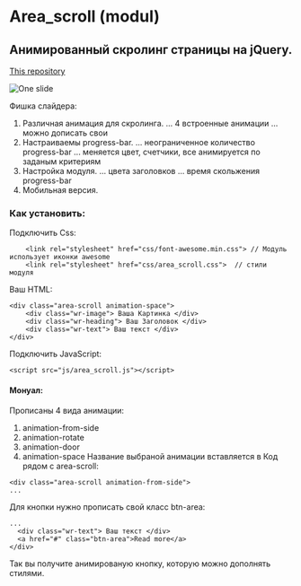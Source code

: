 # Area_scroll (modul)
## Анимированный скролинг страницы на jQuery.

[This repository](https://github.com/AndreiKaragayr/module_kai-scroll.git)

![One slide](img/overlap-slide-2-1.jpg "One slide")

Фишка слайдера:
1. Различная анимация для скролинга.
... 4 встроенные анимации
... можно дописать свои
2. Настраиваемы progress-bar.
... неограниченное количество progress-bar
... меняется цвет, счетчики, все анимируется по заданым критериям
3. Настройка модуля.
... цвета заголовков
... время скольжения progress-bar
4. Мобильная версия.

### Как установить:
Подключить Css:
```
	<link rel="stylesheet" href="css/font-awesome.min.css"> // Модуль использует иконки awesome
	<link rel="stylesheet" href="css/area_scroll.css">  // стили модуля
```
Ваш HTML:
```
<div class="area-scroll animation-space">
	<div class="wr-image"> Ваша Картинка </div>
	<div class="wr-heading"> Ваш Заголовок </div>
	<div class="wr-text"> Ваш текст </div>
</div>
```

Подключить JavaScript:
```
<script src="js/area_scroll.js"></script>
```
#### Монуал:
Прописаны 4 вида анимации:
1) animation-from-side
2) animation-rotate
3) animation-door
4) animation-space
Название выбраной анимации вставляется в Код рядом с area-scroll:
```
<div class="area-scroll animation-from-side">
...
```
Для кнопки нужно прописать свой класс btn-area:

```
...
  <div class="wr-text"> Ваш текст </div>
  <a href="#" class="btn-area">Read more</a>
</div>
```
Так вы получите анимированую кнопку, которую можно дополнять стилями.

